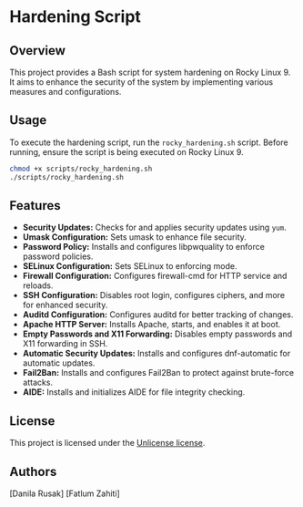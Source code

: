 # Hardening Script

## Overview

This project provides a Bash script for system hardening on Rocky Linux 9. It aims to enhance the security of the system by implementing various measures and configurations.

## Usage

To execute the hardening script, run the `rocky_hardening.sh` script. Before running, ensure the script is being executed on Rocky Linux 9.

```bash
chmod +x scripts/rocky_hardening.sh
./scripts/rocky_hardening.sh
```

## Features

- **Security Updates:** Checks for and applies security updates using `yum`.
- **Umask Configuration:** Sets umask to enhance file security.
- **Password Policy:** Installs and configures libpwquality to enforce password policies.
- **SELinux Configuration:** Sets SELinux to enforcing mode.
- **Firewall Configuration:** Configures firewall-cmd for HTTP service and reloads.
- **SSH Configuration:** Disables root login, configures ciphers, and more for enhanced security.
- **Auditd Configuration:** Configures auditd for better tracking of changes.
- **Apache HTTP Server:** Installs Apache, starts, and enables it at boot.
- **Empty Passwords and X11 Forwarding:** Disables empty passwords and X11 forwarding in SSH.
- **Automatic Security Updates:** Installs and configures dnf-automatic for automatic updates.
- **Fail2Ban:** Installs and configures Fail2Ban to protect against brute-force attacks.
- **AIDE:** Installs and initializes AIDE for file integrity checking.

## License

This project is licensed under the [Unlicense license](LICENSE).

## Authors

[Danila Rusak]
[Fatlum Zahiti]
